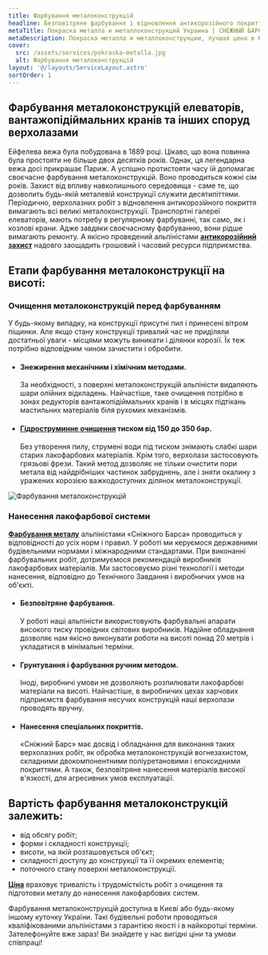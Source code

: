 ```yaml
---
title: Фарбування металоконструкцій
headline: Безповітряне фарбування і відновлення антикорозійного покриття металоконструкцій промисловими альпіністами
metaTitle: Покраска металла и металлоконструкций Украина | СНЕЖНЫЙ БАРС
metaDescription: Покраска металла и металлоконструкции, лучшая цена в Киеве, Украине ☎+38 (096) 555-30-92 от промышленных альпинистов компании Снежный Барс.
cover:
  src: /assets/services/pokraska-metalla.jpg
  alt: Фарбування металоконструкцій
layout: '@/layouts/ServiceLayout.astro'
sortOrder: 1
---
```


## Фарбування металоконструкцій елеваторів, вантажопідіймальних кранів та інших споруд верхолазами

Ейфелева вежа була побудована в 1889 році. Цікаво, що вона повинна була простояти не більше двох десятків років. Однак, ця легендарна вежа досі прикрашає Париж. А успішно протистояти часу їй допомагає своєчасне фарбування металоконструкцій. Воно проводиться кожні сім років. Захист від впливу навколишнього середовища - саме те, що дозволить будь-якій металевій конструкції служити десятиліттями. Періодично, верхолазних робіт з відновлення антикорозійного покриття вимагають всі великі металоконструкції. Транспортні галереї елеваторів, мають потребу в регулярному фарбуванні, так само, як і козлові крани. Адже завдяки своєчасному фарбуванню, вони рідше вимагають ремонту. А якісно проведений альпіністами **[антикорозійний захист](/zashhita-metallov-ot-korrozii/)** надовго заощадить грошовий і часовий ресурси підприємства.

## Етапи фарбування металоконструкції на висоті:

### Очищення металоконструкцій перед фарбуванням

У будь-якому випадку, на конструкції присутні пил і принесені вітром піщинки. Але якщо стану конструкції тривалий час не приділяли достатньої уваги - місцями можуть виникати і ділянки корозії. Їх теж потрібно відповідним чином зачистити і обробити.

- #### Знежирення механічним і хімічним методами.
  За необхідності, з поверхні металоконструкцій альпіністи видаляють шари олійних відкладень. Найчастіше, таке очищення потрібно в зонах редукторів вантажопідіймальних кранів і в місцях підтікань мастильних матеріалів біля рухомих механізмів.
- #### **[Гідроструминне очищення](/preimushhestva-gidrostrujnoj-ochistki-metallokonstrukcij/)** тиском від 150 до 350 бар.
  Без утворення пилу, струмені води під тиском знімають слабкі шари старих лакофарбових матеріалів. Крім того, верхолази застосовують грязьові фрези. Такий метод дозволяє не тільки очистити пори метала від найдрібніших частинок забруднень, але і зняти окалину з уражених корозією важкодоступних ділянок металоконструкції.

![Фарбування металоконструкцій](./images/pokraska-metallokonstrukczij.jpg)

### Нанесення лакофарбової системи

**[Фарбування металу](/zashhita-metallov-ot-korrozii/)** альпіністами «Сніжного Барса» проводиться у відповідності до усіх норм і правил.
У роботі ми керуємося державними будівельними нормами і міжнародними стандартами. При виконанні фарбувальних робіт, дотримуємося рекомендацій виробників лакофарбових матеріалів. Ми застосовуємо різні технології і методи нанесення, відповідно до Технічного Завдання і виробничих умов на об'єкті.

- #### Безповітряне фарбування.

  У роботі наші альпіністи використовують фарбувальні апарати високого тиску провідних світових виробників. Надійне обладнання дозволяє нам якісно виконувати роботи на висоті понад 20 метрів і укладатися в мінімальні терміни.

- #### Грунтування і фарбування ручним методом.

  Іноді, виробничі умови не дозволяють розпилювати лакофарбові матеріали на висоті. Найчастіше, в виробничих цехах харчових підприємств фарбування несучих конструкцій наші верхолази проводять вручну.

- #### Нанесення спеціальних покриттів.
  «Сніжний Барс» має досвід і обладнання для виконання таких верхолазних робіт, як обробка металоконструкцій вогнезахистом, складними двокомпонентними поліуретановими і епоксидними покриттями. А також, безповітряне нанесення матеріалів високої в'язкості, для агресивних умов експлуатації.

## Вартість фарбування металоконструкцій залежить:

- від обсягу робіт;
- форми і складності конструкції;
- висоти, на якій розташовується об'єкт;
- складності доступу до конструкції та її окремих елементів;
- поточного стану поверхні металоконструкції.

**[Ціна](/prajs/)** враховує тривалість і трудомісткість робіт з очищення та підготовки металу до нанесення лакофарбових систем.

Фарбування металоконструкцій доступна в Києві або будь-якому іншому куточку України. Такі будівельні роботи проводяться кваліфікованими альпіністами з гарантією якості і в найкоротші терміни. Зателефонуйте вже зараз! Ви знайдете у нас вигідні ціни та умови співпраці!
